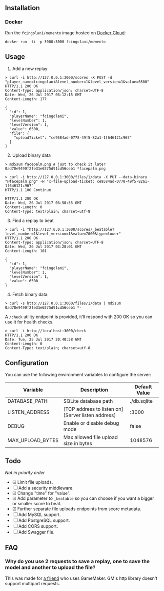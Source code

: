 ## Installation

### Docker

Run the `fcingolani/memento` image hosted on [Docker Cloud](https://hub.docker.com/r/fcingolani/memento/):

```
docker run -ti -p 3000:3000 fcingolani/memento
```

## Usage

1. Add a new replay

```
> curl -i http://127.0.0.1:3000/scores -X POST -d "player_name=fcingolani&level_number=1&level_version=1&value=6500"
HTTP/1.1 200 OK
Content-Type: application/json; charset=UTF-8
Date: Wed, 26 Jul 2017 03:12:15 GMT
Content-Length: 177

{
  "id": 1,
  "playerName": "fcingolani",
  "levelNumber": 1,
  "levelVersion": 1,
  "value": 6500,
  "file": {
    "uploadTicket": "ce9584ad-0778-49f5-82a1-1f646121c967"
  }
}
```

2. Upload binary data

```
> md5sum facepalm.png # just to check it later
0ad78e9490f2fe31e6275d91cd56ceb1 *facepalm.png

> curl -i http://127.0.0.1:3000/files/1/data -X PUT --data-binary "@facepalm.png" -H "x-file-upload-ticket: ce9584ad-0778-49f5-82a1-1f646121c967"
HTTP/1.1 100 Continue

HTTP/1.1 200 OK
Date: Wed, 26 Jul 2017 03:50:55 GMT
Content-Length: 0
Content-Type: text/plain; charset=utf-8
```

3. Find a replay to beat

```
> curl -i "http://127.0.0.1:3000/scores/_beatable?level_number=1&level_version=1&value=7000&type=lower"
HTTP/1.1 200 OK
Content-Type: application/json; charset=UTF-8
Date: Wed, 26 Jul 2017 03:28:01 GMT
Content-Length: 101

{
  "id": 1,
  "playerName": "fcingolani",
  "levelNumber": 1,
  "levelVersion": 1,
  "value": 6500
}
```

4. Fetch binary data

```
> curl -s http://127.0.0.1:3000/files/1/data | md5sum
0ad78e9490f2fe31e6275d91cd56ceb1 *-
```

A `/check` utility endpoint is provided, it'll respond with 200 OK so you can use it for health checks.

```
> curl -i http://localhost:3000/check
HTTP/1.1 200 OK
Date: Tue, 25 Jul 2017 20:40:58 GMT
Content-Length: 0
Content-Type: text/plain; charset=utf-8
```

## Configuration

You can use the following environment variables to configure the server:

| Variable          | Description | Default Value
|-                  |-            |-
| DATABASE_PATH     | SQLite database path | ./db.sqlite
| LISTEN_ADDRESS    | [TCP address to listen on](Server listen address) | :3000
| DEBUG             | Enable or disable debug mode | false
| MAX_UPLOAD_BYTES  | Max allowed file upload size in bytes | 1048576

## Todo

_Not in priority order_

- ☑ Limit file uploads.
- ☐ Add a security middleware.
- ☑ Change "time" for "value".
- ☑ Add parameter to `_beatable` so you can choose if you want a bigger or smaller score to beat.
- ☑ Further separate file uploads endpoints from score metadata.
- ☐ Add MySQL support.
- ☐ Add PostgreSQL support.
- ☐ Add CORS support.
- ☐ Add Swagger file.

## FAQ

### Why do you use 2 requests to save a replay, one to save the model and another to upload the file?

This was made for [a friend](https://martincerdeira.itch.io/) who uses GameMaker. GM's http library doesn't support multipart requests.